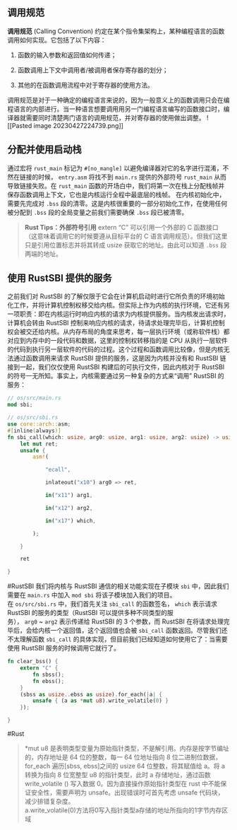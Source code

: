 
## 调用规范[]( http://rcore-os.cn/rCore-Tutorial-Book-v3/chapter1/5support-func-call.html#term-calling-convention "永久链接至标题")
**调用规范** (Calling Convention) 约定在某个指令集架构上，某种编程语言的函数调用如何实现。它包括了以下内容：
1.  函数的输入参数和返回值如何传递；

2.  函数调用上下文中调用者/被调用者保存寄存器的划分；

3.  其他的在函数调用流程中对于寄存器的使用方法。

调用规范是对于一种确定的编程语言来说的，因为一般意义上的函数调用只会在编程语言的内部进行。当一种语言想要调用用另一门编程语言编写的函数接口时，编译器就需要同时清楚两门语言的调用规范，并对寄存器的使用做出调整。
![[Pasted image 20230427224739.png]]



## 分配并使用启动栈
通过宏将 `rust_main` 标记为 `#[no_mangle]` 以避免编译器对它的名字进行混淆，不然在链接的时候， `entry.asm` 将找不到 `main.rs` 提供的外部符号 `rust_main` 从而导致链接失败。在 `rust_main` 函数的开场白中，我们将第一次在栈上分配栈帧并保存函数调用上下文，它也是内核运行全程中最底层的栈帧。
在内核初始化中，需要先完成对 `.bss` 段的清零。这是内核很重要的一部分初始化工作，在使用任何被分配到 `.bss` 段的全局变量之前我们需要确保 `.bss` 段已被清零。

>**Rust Tips：外部符号引用**
>extern “C” 可以引用一个外部的 C 函数接口（这意味着调用它的时候要遵从目标平台的 C 语言调用规范）。但我们这里只是引用位置标志并将其转成 usize 获取它的地址。由此可以知道 `.bss` 段两端的地址。



## 使用 RustSBI 提供的服务[]( http://rcore-os.cn/rCore-Tutorial-Book-v3/chapter1/6print-and-shutdown-based-on-sbi.html#rustsbi "永久链接至标题")

之前我们对 RustSBI 的了解仅限于它会在计算机启动时进行它所负责的环境初始化工作，并将计算机控制权移交给内核。但实际上作为内核的执行环境，它还有另一项职责：即在内核运行时响应内核的请求为内核提供服务。当内核发出请求时，计算机会转由 RustSBI 控制来响应内核的请求，待请求处理完毕后，计算机控制权会被交还给内核。从内存布局的角度来思考，每一层执行环境（或称软件栈）都对应到内存中的一段代码和数据，这里的控制权转移指的是 CPU 从执行一层软件的代码到执行另一层软件的代码的过程。这个过程和函数调用比较像，但是内核无法通过函数调用来请求 RustSBI 提供的服务，这是因为内核并没有和 RustSBI 链接到一起，我们仅仅使用 RustSBI 构建后的可执行文件，因此内核对于 RustSBI 的符号一无所知。事实上，内核需要通过另一种复杂的方式来“调用” RustSBI 的服务：
```RUST
// os/src/main.rs
mod sbi;

// os/src/sbi.rs
use core::arch::asm;
#[inline(always)]
fn sbi_call(which: usize, arg0: usize, arg1: usize, arg2: usize) -> usize {
    let mut ret;
    unsafe {
        asm!(

            "ecall",

            inlateout("x10") arg0 => ret,

            in("x11") arg1,

            in("x12") arg2,

            in("x17") which,

        );

    }

    ret

}
```
#RustSBI
我们将内核与 RustSBI 通信的相关功能实现在子模块 `sbi` 中，因此我们需要在 `main.rs` 中加入 `mod sbi` 将该子模块加入我们的项目。在 `os/src/sbi.rs` 中，我们首先关注 `sbi_call` 的函数签名， `which` 表示请求 RustSBI 的服务的类型（RustSBI 可以提供多种不同类型的服务）， `arg0` ~ `arg2` 表示传递给 RustSBI 的 3 个参数，而 RustSBI 在将请求处理完毕后，会给内核一个返回值，这个返回值也会被 `sbi_call` 函数返回。尽管我们还不太理解函数 `sbi_call` 的具体实现，但目前我们已经知道如何使用它了：当需要使用 RustSBI 服务的时候调用它就行了。

```RUST
fn clear_bss() {
    extern "C" {
        fn sbss();
        fn ebss();
    }
    (sbss as usize..ebss as usize).for_each(|a| {
        unsafe { (a as *mut u8).write_volatile(0) }
    });

}
```
#Rust
> \*mut u8 是表明类型变量为原始指针类型，不是解引用。内存是按字节编址的，内存地址是 64 位的整数，每一 64 位地址指向 8 位二进制位数据，for_each 遍历[sbss, ebss]之间的 usize 64 位整数，将其赋值给 a。将 a 转换为指向 8 位宽整型 u8 的指针类型，此时 a 存储地址，通过函数 write_volatile () 写入数据 0。因为直接操作原始指针类型在 rust 中不能保证安全性，需要声明为 unsafe。出现错误时可首先考虑 unsafe 代码块，减少排错复杂度。  
>a.write_volatile(0)方法将0写入指针类型a存储的地址所指向的1字节内存区域